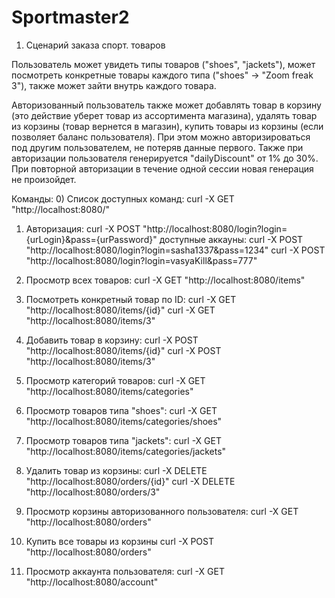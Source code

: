 # Sportmaster2

1. Сценарий заказа спорт. товаров

Пользователь может увидеть типы товаров ("shoes", "jackets"), может посмотреть конкретные товары каждого типа ("shoes" -> "Zoom freak 3"), также может зайти внутрь каждого товара.

Авторизованный пользователь также может добавлять товар в корзину (это действие уберет товар из ассортимента магазина), удалять товар из корзины (товар вернется в магазин), купить товары из корзины (если позволяет баланс пользователя).
При этом можно авторизироваться под другим пользователем, не потеряв данные первого.
Также при авторизации пользователя генерируется "dailyDiscount" от 1% до 30%. При повторной авторизации в течение одной сессии новая генерация не произойдет.

Команды:
0) Список доступных команд:
	curl -X GET "http://localhost:8080/"

1) Авторизация:
	curl -X POST "http://localhost:8080/login?login={urLogin}&pass={urPassword}"
доступные аккауны:
	curl -X POST "http://localhost:8080/login?login=sasha1337&pass=1234"
	curl -X POST "http://localhost:8080/login?login=vasyaKill&pass=777"


2) Просмотр всех товаров:
	curl -X GET "http://localhost:8080/items"

3) Посмотреть конкретный товар по ID:
	curl -X GET "http://localhost:8080/items/{id}"
	curl -X GET "http://localhost:8080/items/3"

4) Добавить товар в корзину:
	curl -X POST "http://localhost:8080/items/{id}"
	curl -X POST "http://localhost:8080/items/3"



5) Просмотр категорий товаров:
	curl -X GET "http://localhost:8080/items/categories"

6) Просмотр товаров типа "shoes":
	curl -X GET "http://localhost:8080/items/categories/shoes"

7) Просмотр товаров типа "jackets":
	curl -X GET "http://localhost:8080/items/categories/jackets"


8) Удалить товар из корзины:
	curl -X DELETE "http://localhost:8080/orders/{id}"
	curl -X DELETE "http://localhost:8080/orders/3"

9) Просмотр корзины авторизованного пользователя:
	curl -X GET "http://localhost:8080/orders"

10) Купить все товары из корзины
	curl -X POST "http://localhost:8080/orders"


11) Просмотр аккаунта пользователя:
	curl -X GET "http://localhost:8080/account"



